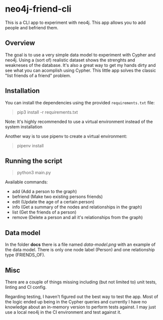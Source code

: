 # neo4j-friend-cli

This is a CLI app to experiment with neo4j. This app allows you to add people and befriend them.

## Overview

The goal is to use a very simple data model to experiment with Cypher and neo4j. Using a (sort of) realistic dataset shows the strenghts and weakneses of the database. It's also a great way to get my hands dirty and see what you can acomplish using Cypher. This little app solves the classic "list friends of a friend" problem.

## Installation

You can install the dependencies using the provided `requirements.txt` file:

> pip3 install -r requirements.txt

Note: It's highly recommended to use a virtual environment instead of the system installation

Another way is to use pipenv to create a virtual environment:

> pipenv install

## Running the script

> python3 main.py

Available commands:

- add (Add a person to the graph)
- befriend (Make two existing persons friends)
- edit (Update the age of a certain person)
- info (Get a summary of the nodes and relationships in the graph)
- list (Get the friends of a person)
- remove (Delete a person and all it's relationships from the graph)

## Data model

In the folder **docs** there is a file named _data-model.png_ with an example of the data model. There is only one node label (Person) and one relationship type (FRIENDS_OF).

## Misc

There are a couple of things missing including (but not limited to) unit tests, linting and CI config.

Regarding testing, I haven't figured out the best way to test the app. Most of the logic ended up being in the Cypher queries and currently I have no knowledge about an in-memory version to perform tests against. I may just use a local neo4j in the CI environment and test against it.

